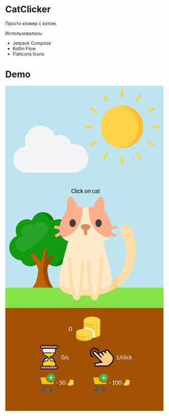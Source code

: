 # CatClicker
Просто кликер с котом.

Использовалось:

* Jetpack Compose
* Kotlin Flow
* Flaticons Icons

# Demo

![](./demo.jpg)
